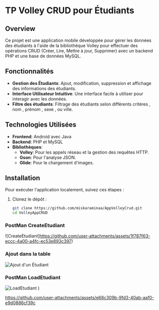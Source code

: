 # TP Volley CRUD pour Étudiants

## Overview
Ce projet est une application mobile développée pour gérer les données des étudiants à l'aide de la bibliothèque Volley pour effectuer des opérations CRUD (Créer, Lire, Mettre à jour, Supprimer) avec un backend PHP et une base de données MySQL.

## Fonctionnalités
- **Gestion des Étudiants**: Ajout, modification, suppression et affichage des informations des étudiants.
- **Interface Utilisateur Intuitive**: Une interface facile à utiliser pour interagir avec les données.
- **Filtre des étudiants**: Filtrage des étudiants selon différents critères , nom , prénom , sexe , ou ville.

## Technologies Utilisées
- **Frontend**: Android avec Java
- **Backend**: PHP et MySQL
- **Bibliothèques**:
  - **Volley**: Pour les appels réseau et la gestion des requêtes HTTP.
  - **Gson**: Pour l'analyse JSON.
  - **Glide**: Pour le chargement d'images.

## Installation
Pour exécuter l'application localement, suivez ces étapes :

1. Clonez le dépôt :
   ```bash
   git clone https://github.com/miskaraminaa/AppVolleyCrud.git
   cd VolleyAppCRUD


### PostMan CreateEtudiant
![CreateEtudiant]https://github.com/user-attachments/assets/1f787f63-eccc-4a00-a4fc-ec53e893c397)

### Ajout dans la table
![Ajout d'un Étudiant](https://github.com/user-attachments/assets/cce12637-e9e8-4d16-971c-9c1714fe1c98)

### PostMan LoadEtudiant
![LoadEtudiant](https://github.com/user-attachments/assets/08fd8bbf-52b4-48c0-9d71-bf59d85e1e5e)
)




https://github.com/user-attachments/assets/e68c309b-9fd3-40ab-aaf0-e9d0886cf39c






